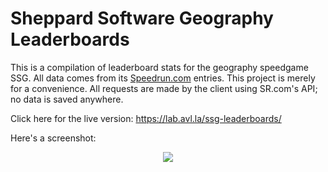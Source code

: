 # Sheppard Software Geography Leaderboards

This is a compilation of leaderboard stats for the geography speedgame SSG. All
data comes from its [Speedrun.com](https://www.speedrun.com/ssg) entries. This
project is merely for a convenience. All requests are made by the client using
SR.com's API; no data is saved anywhere.

Click here for the live version: https://lab.avl.la/ssg-leaderboards/

Here's a screenshot:

<p align="center">
	<img src="https://i.imgur.com/TJn6tqN.png">
</p>
